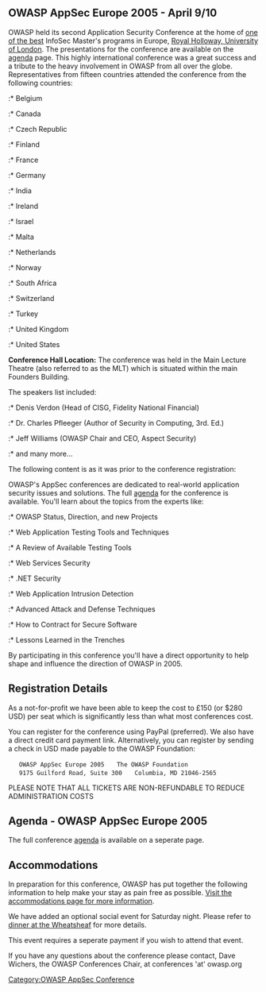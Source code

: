 ## OWASP AppSec Europe 2005 - April 9/10

OWASP held its second Application Security Conference at the home of
[one of the best](http://www.isg.rhul.ac.uk/) InfoSec Master's programs
in Europe, [Royal Holloway, University of
London](http://www.rhul.ac.uk/Index.html). The presentations for the
conference are available on the
[agenda](AppSec_Europe_2005/Agenda "wikilink") page. This highly
international conference was a great success and a tribute to the heavy
involvement in OWASP from all over the globe. Representatives from
fifteen countries attended the conference from the following countries:

:\* Belgium

:\* Canada

:\* Czech Republic

:\* Finland

:\* France

:\* Germany

:\* India

:\* Ireland

:\* Israel

:\* Malta

:\* Netherlands

:\* Norway

:\* South Africa

:\* Switzerland

:\* Turkey

:\* United Kingdom

:\* United States

**Conference Hall Location:** The conference was held in the Main
Lecture Theatre (also referred to as the MLT) which is situated within
the main Founders Building.

The speakers list included:

:\* Denis Verdon (Head of CISG, Fidelity National Financial)

:\* Dr. Charles Pfleeger (Author of Security in Computing, 3rd. Ed.)

:\* Jeff Williams (OWASP Chair and CEO, Aspect Security)

:\* and many more...

The following content is as it was prior to the conference registration:

OWASP's AppSec conferences are dedicated to real-world application
security issues and solutions. The full
[agenda](AppSec_Europe_2005/Agenda "wikilink") for the conference is
available. You'll learn about the topics from the experts like:

:\* OWASP Status, Direction, and new Projects

:\* Web Application Testing Tools and Techniques

:\* A Review of Available Testing Tools

:\* Web Services Security

:\* .NET Security

:\* Web Application Intrusion Detection

:\* Advanced Attack and Defense Techniques

:\* How to Contract for Secure Software

:\* Lessons Learned in the Trenches

By participating in this conference you'll have a direct opportunity to
help shape and influence the direction of OWASP in 2005.

## Registration Details

As a not-for-profit we have been able to keep the cost to £150 (or $280
USD) per seat which is significantly less than what most conferences
cost.

You can register for the conference using PayPal (preferred). We also
have a direct credit card payment link. Alternatively, you can register
by sending a check in USD made payable to the OWASP Foundation:

`   OWASP AppSec Europe 2005`
`   The OWASP Foundation`
`   9175 Guilford Road, Suite 300`
`   Columbia, MD 21046-2565`

PLEASE NOTE THAT ALL TICKETS ARE NON-REFUNDABLE TO REDUCE ADMINISTRATION
COSTS

## Agenda - OWASP AppSec Europe 2005

The full conference [agenda](AppSec_Europe_2005/Agenda "wikilink") is
available on a seperate page.

## Accommodations

In preparation for this conference, OWASP has put together the following
information to help make your stay as pain free as possible. [Visit the
accommodations page for more
information](AppSec_Europe_2005/Accommodations "wikilink").

We have added an optional social event for Saturday night. Please refer
to [dinner at the Wheatsheaf](AppSec_Europe_2005/Dinning "wikilink") for
more details.

This event requires a seperate payment if you wish to attend that event.

If you have any questions about the conference please contact, Dave
Wichers, the OWASP Conferences Chair, at conferences 'at' owasp.org

[Category:OWASP AppSec
Conference](Category:OWASP_AppSec_Conference "wikilink")